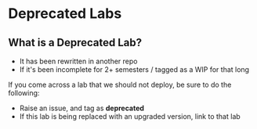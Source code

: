 # Deprecated Labs

## What is a Deprecated Lab?

* It has been rewritten in another repo
* If it's been incomplete for 2+ semesters / tagged as a WIP for that long

If you come across a lab that we should not deploy, be sure to do the following:

* Raise an issue, and tag as **deprecated**
* If this lab is being replaced with an upgraded version, link to that lab

